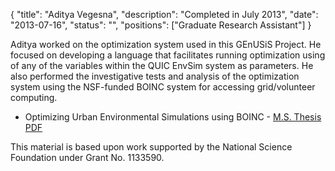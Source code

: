 {
	"title": "Aditya Vegesna",
	"description": "Completed in July 2013",
	"date": "2013-07-16",
	"status": "",
	"positions": ["Graduate Research Assistant"]
}

Aditya worked on the optimization system used in this GEnUSiS
Project. He focused on developing a language that facilitates running
optimization using of any of the variables within the QUIC EnvSim
system as parameters. He also performed the investigative tests and
analysis of the optimization system using  the NSF-funded BOINC system
for accessing grid/volunteer computing.

* Optimizing Urban Environmental Simulations using BOINC - [M.S. Thesis PDF](http://www.d.umn.edu/cs/thesis/Vegesna_AdityaThesis%20August%202013.pdf) 

This material is based upon work supported by the National Science
Foundation under Grant No. 1133590.
